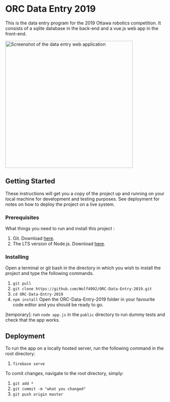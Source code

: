 # ORC Data Entry 2019

This is the data entry program for the 2019 Ottawa robotics competition. It consists of a sqlite database in the back-end and a vue.js web app in the front-end.

<img src="https://loicdrbx.github.io/assets/img/portfolio/database-1.png" alt="Screenshot of the data entry web application" height="400"/>

## Getting Started

These instructions will get you a copy of the project up and running on your local machine for development and testing purposes. See deployment for notes on how to deploy the project on a live system.

### Prerequisites

What things you need to run and install this project :
1. Git. Download [here](https://git-scm.com/downloads).
2. The LTS version of Node.js. Download [here](https://nodejs.org/en/).

### Installing

Open a terminal or git bash in the directory in which you wish to install the project and type the following commands.
1. ```git pull```
2. ```git clone https://github.com/Wolf4992/ORC-Data-Entry-2019.git```
3. ```cd ORC-Data-Entry-2019```
4. ```npm install```
Open the ORC-Data-Entry-2019 folder in your favourite code editor and you should be ready to go.

[temporary]: run ```node app.js``` in the ```public``` directory to run dummy tests and check that the app works.

## Deployment

To run the app on a locally hosted server, run the following command in the root directory:
1. ```firebase serve```

To comit changes, navigate to the root directory, simply:
1. ```git add *```
2. ```git commit -m "what you changed"```
3. ```git push origin master```

